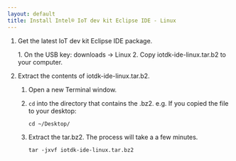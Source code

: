 ```yaml
---
layout: default
title: Install Intel® IoT dev kit Eclipse IDE - Linux
---
```


1. Get the latest IoT dev kit Eclipse IDE package.

    <div class="callout goto" markdown="1">
    1. On the USB key: <span class="icon folder">downloads</span> → <span class="icon folder">Linux</span>
    2. Copy <span class="icon file">iotdk-ide-linux.tar.b2</span> to your computer.
    </div>

2. Extract the contents of <span class="icon file">iotdk-ide-linux.tar.b2</span>.

    1. Open a new Terminal window.

    2. `cd` into the directory that contains the .bz2. e.g. If you copied the file to your desktop: 

        ```
        cd ~/Desktop/
        ```

    3. Extract the tar.bz2. The process will take a a few minutes. 

        ```
        tar -jxvf iotdk-ide-linux.tar.bz2
        ```
